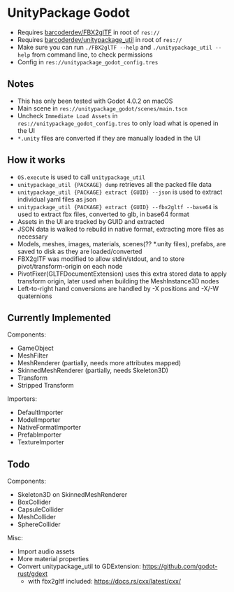 # UnityPackage Godot

- Requires [barcoderdev/FBX2glTF](https://github.com/barcoderdev/FBX2glTF) in root of `res://`
- Requires [barcoderdev/unitypackage_util](https://github.com/barcoderdev/unitypackage_util) in root of `res://`
- Make sure you can run `./FBX2glTF --help` and `./unitypackage_util --help` from command line, to check permissions
- Config in `res://unitypackage_godot_config.tres`

## Notes

- This has only been tested with Godot 4.0.2 on macOS
- Main scene in `res://unitypackage_godot/scenes/main.tscn`
- Uncheck `Immediate Load Assets` in `res://unitypackage_godot_config.tres` to only load what is opened in the UI
- `*.unity` files are converted if they are manually loaded in the UI

## How it works

- `OS.execute` is used to call `unitypackage_util`
- `unitypackage_util {PACKAGE} dump` retrieves all the packed file data
- `unitypackage_util {PACKAGE} extract {GUID} --json` is used to extract individual yaml files as json
- `unitypackage_util {PACKAGE} extract {GUID} --fbx2gltf --base64` is used to extract fbx files, converted to glb, in base64 format
- Assets in the UI are tracked by GUID and extracted
- JSON data is walked to rebuild in native format, extracting more files as necessary
- Models, meshes, images, materials, scenes(?? *.unity files), prefabs, are saved to disk as they are loaded/converted
- FBX2glTF was modified to allow stdin/stdout, and to store pivot/transform-origin on each node
- PivotFixer(GLTFDocumentExtension) uses this extra stored data to apply transform origin, later used when building the MeshInstance3D nodes
- Left-to-right hand conversions are handled by -X positions and -X/-W quaternions

## Currently Implemented

Components:

- GameObject
- MeshFilter
- MeshRenderer (partially, needs more attributes mapped)
- SkinnedMeshRenderer (partially, needs Skeleton3D)
- Transform
- Stripped Transform

Importers:

- DefaultImporter
- ModelImporter
- NativeFormatImporter
- PrefabImporter
- TextureImporter

## Todo

Components:

- Skeleton3D on SkinnedMeshRenderer
- BoxCollider
- CapsuleCollider
- MeshCollider
- SphereCollider

Misc:

- Import audio assets
- More material properties
- Convert unitypackage_util to GDExtension: https://github.com/godot-rust/gdext
   - with fbx2gltf included: https://docs.rs/cxx/latest/cxx/

